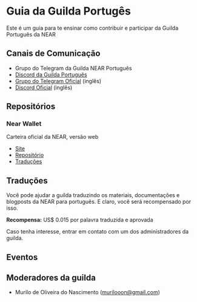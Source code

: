 # Guia da Guilda Portugês
Este é um guia para te ensinar como contribuir e participar da Guilda Português da NEAR

## Canais de Comunicação
- Grupo do Telegram da Guilda NEAR Português
- [Discord da Guilda Português](https://discord.gg/kcfKR7sycJ)
- [Grupo do Telegram Oficial](https://t.me/cryptonear) (inglês)
- [Discord Oficial](https://discord.gg/WbEXGFxYan) (inglês)

## Repositórios

### Near Wallet
Carteira oficial da NEAR, versão web
- [Site](https://wallet.near.org/)
- [Repositório](https://github.com/near/near-wallet)
- [Traduções](https://github.com/near/near-wallet/tree/master/src/translations)

## Traduções
Você pode ajudar a guilda traduzindo os materiais, documentações e blogposts da NEAR para português. E claro, você será recompensado por isso.

**Recompensa:** US$ 0.015 por palavra traduzida e aprovada

Caso tenha interesse, entrar em contato com um dos administradores da guilda.

## Eventos

## Moderadores da guilda
- Murilo de Oliveira do Nascimento (murilooon@gmail.com)
